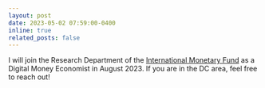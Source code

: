 ```yaml
---
layout: post
date: 2023-05-02 07:59:00-0400
inline: true
related_posts: false
---
```


I will join the Research Department of the [International Monetary Fund](https://www.imf.org/en/Home) as a Digital Money Economist in August 2023. If you are in the DC area, feel free to reach out!